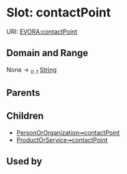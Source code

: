 
# Slot: contactPoint



URI: [EVORA:contactPoint](https://evora-project.eu/contactPoint)


## Domain and Range

None &#8594;  <sub>0..1</sub> [String](types/String.md)

## Parents


## Children

 *  [PersonOrOrganization➞contactPoint](PersonOrOrganization_contactPoint.md)
 *  [ProductOrService➞contactPoint](ProductOrService_contactPoint.md)

## Used by

